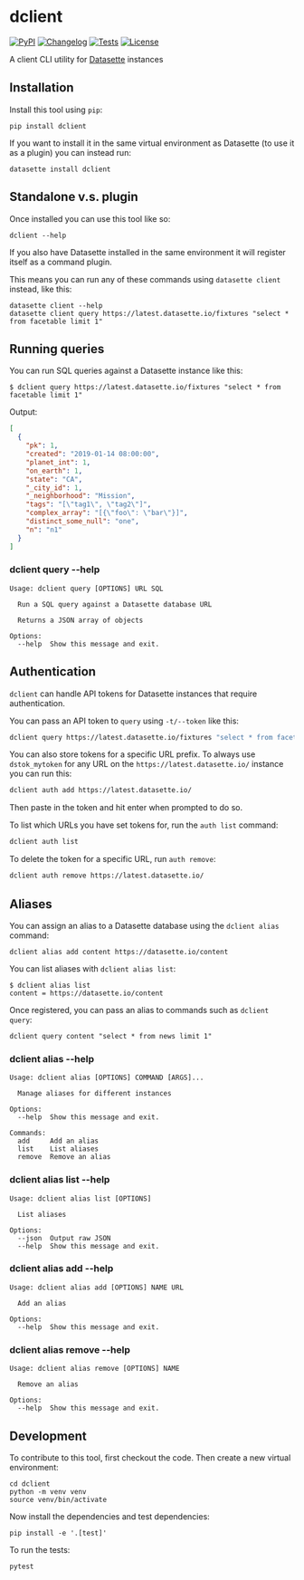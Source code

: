 # dclient

[![PyPI](https://img.shields.io/pypi/v/dclient.svg)](https://pypi.org/project/dclient/)
[![Changelog](https://img.shields.io/github/v/release/simonw/dclient?include_prereleases&label=changelog)](https://github.com/simonw/dclient/releases)
[![Tests](https://github.com/simonw/dclient/workflows/Test/badge.svg)](https://github.com/simonw/dclient/actions?query=workflow%3ATest)
[![License](https://img.shields.io/badge/license-Apache%202.0-blue.svg)](https://github.com/simonw/dclient/blob/master/LICENSE)

A client CLI utility for [Datasette](https://datasette.io/) instances

## Installation

Install this tool using `pip`:

    pip install dclient

If you want to install it in the same virtual environment as Datasette (to use it as a plugin) you can instead run:

    datasette install dclient

## Standalone v.s. plugin

Once installed you can use this tool like so:

    dclient --help

If you also have Datasette installed in the same environment it will register itself as a command plugin.

This means you can run any of these commands using `datasette client` instead, like this:

    datasette client --help
    datasette client query https://latest.datasette.io/fixtures "select * from facetable limit 1"

## Running queries

You can run SQL queries against a Datasette instance like this:

```
$ dclient query https://latest.datasette.io/fixtures "select * from facetable limit 1"
```
Output:
```json
[
  {
    "pk": 1,
    "created": "2019-01-14 08:00:00",
    "planet_int": 1,
    "on_earth": 1,
    "state": "CA",
    "_city_id": 1,
    "_neighborhood": "Mission",
    "tags": "[\"tag1\", \"tag2\"]",
    "complex_array": "[{\"foo\": \"bar\"}]",
    "distinct_some_null": "one",
    "n": "n1"
  }
]
```

### dclient query --help
<!-- [[[cog
import cog
from dclient import cli
from click.testing import CliRunner
runner = CliRunner()
result = runner.invoke(cli.cli, ["query", "--help"])
help = result.output.replace("Usage: cli", "Usage: dclient")
cog.out(
    "```\n{}\n```".format(help)
)
]]] -->
```
Usage: dclient query [OPTIONS] URL SQL

  Run a SQL query against a Datasette database URL

  Returns a JSON array of objects

Options:
  --help  Show this message and exit.

```
<!-- [[[end]]] -->

## Authentication

`dclient` can handle API tokens for Datasette instances that require authentication.

You can pass an API token to `query` using `-t/--token` like this:

```bash
dclient query https://latest.datasette.io/fixtures "select * from facetable" -t dstok_mytoken
```
You can also store tokens for a specific URL prefix. To always use `dstok_mytoken` for any URL on the `https://latest.datasette.io/` instance you can run this:
```bash
dclient auth add https://latest.datasette.io/
```
Then paste in the token and hit enter when prompted to do so.

To list which URLs you have set tokens for, run the `auth list` command:
```bash
dclient auth list
```
To delete the token for a specific URL, run `auth remove`:
```bash
dclient auth remove https://latest.datasette.io/
```

## Aliases

You can assign an alias to a Datasette database using the `dclient alias` command:

    dclient alias add content https://datasette.io/content

You can list aliases with `dclient alias list`:

    $ dclient alias list
    content = https://datasette.io/content

Once registered, you can pass an alias to commands such as `dclient query`:

    dclient query content "select * from news limit 1"

### dclient alias --help

<!-- [[[cog
import cog
result = runner.invoke(cli.cli, ["alias", "--help"])
help = result.output.replace("Usage: cli", "Usage: dclient")
cog.out(
    "```\n{}\n```".format(help)
)
]]] -->
```
Usage: dclient alias [OPTIONS] COMMAND [ARGS]...

  Manage aliases for different instances

Options:
  --help  Show this message and exit.

Commands:
  add     Add an alias
  list    List aliases
  remove  Remove an alias

```
<!-- [[[end]]] -->

### dclient alias list --help

<!-- [[[cog
import cog
result = runner.invoke(cli.cli, ["alias", "list", "--help"])
help = result.output.replace("Usage: cli", "Usage: dclient")
cog.out(
    "```\n{}\n```".format(help)
)
]]] -->
```
Usage: dclient alias list [OPTIONS]

  List aliases

Options:
  --json  Output raw JSON
  --help  Show this message and exit.

```
<!-- [[[end]]] -->

### dclient alias add --help

<!-- [[[cog
import cog
result = runner.invoke(cli.cli, ["alias", "add", "--help"])
help = result.output.replace("Usage: cli", "Usage: dclient")
cog.out(
    "```\n{}\n```".format(help)
)
]]] -->
```
Usage: dclient alias add [OPTIONS] NAME URL

  Add an alias

Options:
  --help  Show this message and exit.

```
<!-- [[[end]]] -->

### dclient alias remove --help

<!-- [[[cog
import cog
result = runner.invoke(cli.cli, ["alias", "remove", "--help"])
help = result.output.replace("Usage: cli", "Usage: dclient")
cog.out(
    "```\n{}\n```".format(help)
)
]]] -->
```
Usage: dclient alias remove [OPTIONS] NAME

  Remove an alias

Options:
  --help  Show this message and exit.

```
<!-- [[[end]]] -->

## Development

To contribute to this tool, first checkout the code. Then create a new virtual environment:

    cd dclient
    python -m venv venv
    source venv/bin/activate

Now install the dependencies and test dependencies:

    pip install -e '.[test]'

To run the tests:

    pytest
